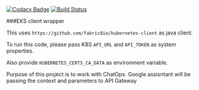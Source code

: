[![Codacy Badge](https://api.codacy.com/project/badge/Grade/f17f1b801de5402ea7d6086d5c235983)](https://app.codacy.com/app/avpatel-257/lambda-k8s-client?utm_source=github.com&utm_medium=referral&utm_content=avpatel257/lambda-k8s-client&utm_campaign=Badge_Grade_Dashboard)
[![Build Status](https://travis-ci.org/avpatel257/lambda-k8s-client.svg?branch=master)](https://travis-ci.org/avpatel257/lambda-k8s-client)


###EKS client wrapper

This uses `https://github.com/fabric8io/kubernetes-client` as java client.

To run this code, please pass K8S `API_URL` and `API_TOKEN` as system properties.

Also provide `KUBERNETES_CERTS_CA_DATA` as environment variable. 


Purpose of this project is to work with ChatOps. Google assisntant will be passing the context and parameters to API Gateway